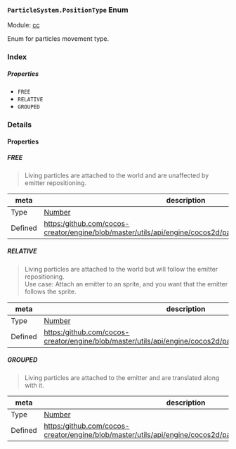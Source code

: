 ### `ParticleSystem.PositionType` Enum



Module: [cc](../modules/cc.md)




Enum for particles movement type.

### Index

##### Properties

  - `FREE`
  - `RELATIVE`
  - `GROUPED`

### Details

#### Properties


##### FREE

> Living particles are attached to the world and are unaffected by emitter repositioning.

| meta | description |
|------|-------------|
| Type | <a href="https://developer.mozilla.org/en/JavaScript/Reference/Global_Objects/Number" class="crosslink external" target="_blank">Number</a> |
| Defined | [https:/github.com/cocos-creator/engine/blob/master/utils/api/engine/cocos2d/particle/CCParticleSystem.js:64](https:/github.com/cocos-creator/engine/blob/master/utils/api/engine/cocos2d/particle/CCParticleSystem.js#L64) |



##### RELATIVE

> Living particles are attached to the world but will follow the emitter repositioning.<br/>
Use case: Attach an emitter to an sprite, and you want that the emitter follows the sprite.

| meta | description |
|------|-------------|
| Type | <a href="https://developer.mozilla.org/en/JavaScript/Reference/Global_Objects/Number" class="crosslink external" target="_blank">Number</a> |
| Defined | [https:/github.com/cocos-creator/engine/blob/master/utils/api/engine/cocos2d/particle/CCParticleSystem.js:73](https:/github.com/cocos-creator/engine/blob/master/utils/api/engine/cocos2d/particle/CCParticleSystem.js#L73) |



##### GROUPED

> Living particles are attached to the emitter and are translated along with it.

| meta | description |
|------|-------------|
| Type | <a href="https://developer.mozilla.org/en/JavaScript/Reference/Global_Objects/Number" class="crosslink external" target="_blank">Number</a> |
| Defined | [https:/github.com/cocos-creator/engine/blob/master/utils/api/engine/cocos2d/particle/CCParticleSystem.js:83](https:/github.com/cocos-creator/engine/blob/master/utils/api/engine/cocos2d/particle/CCParticleSystem.js#L83) |


